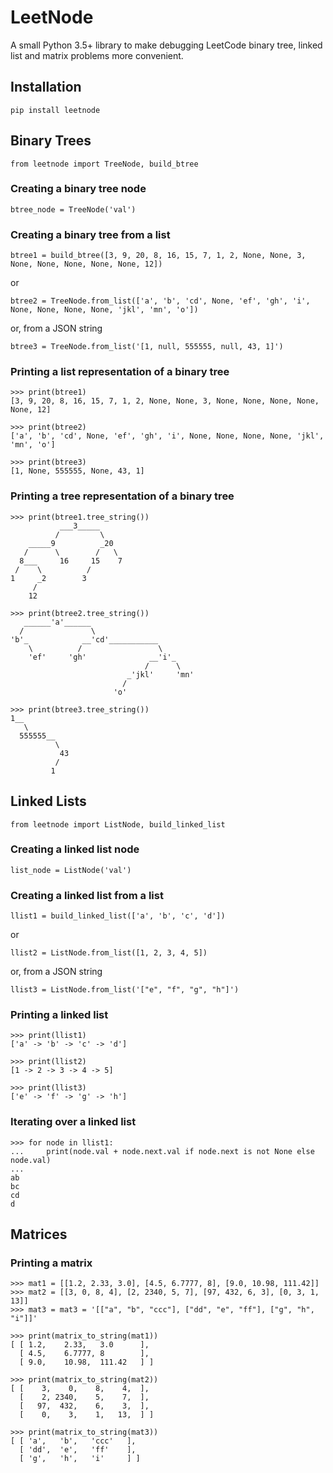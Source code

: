 # LeetNode
A small Python 3.5+ library to make debugging LeetCode binary tree, linked list and matrix problems more convenient.

## Installation
`pip install leetnode`

## Binary Trees
`from leetnode import TreeNode, build_btree`

### Creating a binary tree node
`btree_node = TreeNode('val')`

### Creating a binary tree from a list
`btree1 = build_btree([3, 9, 20, 8, 16, 15, 7, 1, 2, None, None, 3, None, None, None, None, None, 12])`

or

`btree2 = TreeNode.from_list(['a', 'b', 'cd', None, 'ef', 'gh', 'i', None, None, None, None, 'jkl', 'mn', 'o'])`

or, from a JSON string

`btree3 = TreeNode.from_list('[1, null, 555555, null, 43, 1]')`

### Printing a list representation of a binary tree

    >>> print(btree1)
    [3, 9, 20, 8, 16, 15, 7, 1, 2, None, None, 3, None, None, None, None, None, 12]
    
    >>> print(btree2)
    ['a', 'b', 'cd', None, 'ef', 'gh', 'i', None, None, None, None, 'jkl', 'mn', 'o']
    
    >>> print(btree3)
    [1, None, 555555, None, 43, 1]

### Printing a tree representation of a binary tree

    >>> print(btree1.tree_string())
               ___3_____
              /         \
        _____9          _20
       /      \        /   \
      8___     16     15    7
     /    \          /
    1     _2        3
         /
        12
        
    >>> print(btree2.tree_string())
       ______'a'______
      /               \
    'b'_            __'cd'___________
        \          /                 \
        'ef'     'gh'              __'i'_
                                  /      \
                              _'jkl'     'mn'
                             /
                           'o'
                           
    >>> print(btree3.tree_string())
    1__
       \
      555555__
              \
               43
              /
             1


## Linked Lists
`from leetnode import ListNode, build_linked_list`

### Creating a linked list node
`list_node = ListNode('val')`

### Creating a linked list from a list
`llist1 = build_linked_list(['a', 'b', 'c', 'd'])`

or

`llist2 = ListNode.from_list([1, 2, 3, 4, 5])`

or, from a JSON string

`llist3 = ListNode.from_list('["e", "f", "g", "h"]')`

### Printing a linked list
    >>> print(llist1)
    ['a' -> 'b' -> 'c' -> 'd']
    
    >>> print(llist2)
    [1 -> 2 -> 3 -> 4 -> 5]
    
    >>> print(llist3)
    ['e' -> 'f' -> 'g' -> 'h']

### Iterating over a linked list
    >>> for node in llist1:
    ...     print(node.val + node.next.val if node.next is not None else node.val)
    ...
    ab
    bc
    cd
    d

## Matrices
### Printing a matrix
    >>> mat1 = [[1.2, 2.33, 3.0], [4.5, 6.7777, 8], [9.0, 10.98, 111.42]]
    >>> mat2 = [[3, 0, 8, 4], [2, 2340, 5, 7], [97, 432, 6, 3], [0, 3, 1, 13]]
    >>> mat3 = mat3 = '[["a", "b", "ccc"], ["dd", "e", "ff"], ["g", "h", "i"]]'
    
    >>> print(matrix_to_string(mat1))
    [ [ 1.2,    2.33,   3.0      ],
      [ 4.5,    6.7777, 8        ],
      [ 9.0,    10.98,  111.42   ] ]
      
    >>> print(matrix_to_string(mat2))
    [ [    3,    0,    8,    4,  ],
      [    2, 2340,    5,    7,  ],
      [   97,  432,    6,    3,  ],
      [    0,    3,    1,   13,  ] ]

    >>> print(matrix_to_string(mat3))
    [ [ 'a',   'b',   'ccc'   ],
      [ 'dd',  'e',   'ff'    ],
      [ 'g',   'h',   'i'     ] ]
